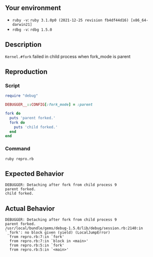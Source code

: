 ## Your environment

- `ruby -v`: `ruby 3.1.0p0 (2021-12-25 revision fb4df44d16) [x86_64-darwin21]`
- `rdbg -v`: `rdbg 1.5.0`

## Description

`Kernel.#fork` failed in child process when fork_mode is parent

## Reproduction

### Script

```ruby
require "debug"

DEBUGGER__::CONFIG[:fork_mode] = :parent

fork do
  puts 'parent forked.'
  fork do
    puts 'child forked.'
  end
end
```

### Command

```
ruby repro.rb
```

## Expected Behavior

```
DEBUGGER: Detaching after fork from child process 9
parent forked.
child forked.
```

## Actual Behavior

```
DEBUGGER: Detaching after fork from child process 9
parent forked.
/usr/local/bundle/gems/debug-1.5.0/lib/debug/session.rb:2140:in `_fork': no block given (yield) (LocalJumpError)
  from repro.rb:7:in `fork'
  from repro.rb:7:in `block in <main>'
  from repro.rb:5:in `fork'
  from repro.rb:5:in `<main>'
```
